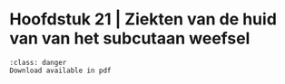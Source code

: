 # Hoofdstuk 21 | Ziekten van de huid van van het subcutaan weefsel

```{admonition} Copyright
:class: danger
Download available in pdf
```
